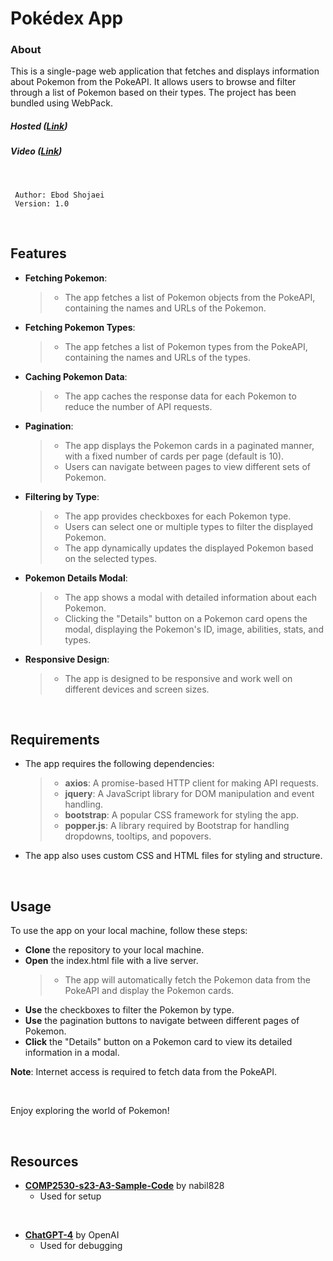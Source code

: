# Pokédex App
### About

This is a single-page web application that fetches and displays information about Pokemon from the PokeAPI. It allows users to browse and filter through a list of Pokemon based on their types. The project has been bundled using WebPack.
<br>
##### Hosted (**[Link](https://pokebodex.netlify.app)**)
##### Video (**[Link](https://youtu.be/sbvp--K2mAM)**)

<br>

	 Author: Ebod Shojaei
	 Version: 1.0

<br>

## Features
- **Fetching Pokemon**: 
    > - The app fetches a list of Pokemon objects from the PokeAPI, containing the names and URLs of the Pokemon.
- **Fetching Pokemon Types**: 
    > - The app fetches a list of Pokemon types from the PokeAPI, containing the names and URLs of the types.
- **Caching Pokemon Data**: 
    > - The app caches the response data for each Pokemon to reduce the number of API requests.
- **Pagination**: 
    > - The app displays the Pokemon cards in a paginated manner, with a fixed number of cards per page (default is 10). 
	> - Users can navigate between pages to view different sets of Pokemon.
- **Filtering by Type**: 
    > - The app provides checkboxes for each Pokemon type. 
	> - Users can select one or multiple types to filter the displayed Pokemon. 
	> - The app dynamically updates the displayed Pokemon based on the selected types.
- **Pokemon Details Modal**: 
    > - The app shows a modal with detailed information about each Pokemon. 
	> - Clicking the "Details" button on a Pokemon card opens the modal, displaying the Pokemon's ID, image, abilities, stats, and types.
- **Responsive Design**: 
    > - The app is designed to be responsive and work well on different devices and screen sizes.

<br>

## Requirements
- The app requires the following dependencies:
    > - **axios**: A promise-based HTTP client for making API requests.
    > - **jquery**: A JavaScript library for DOM manipulation and event handling.
    > - **bootstrap**: A popular CSS framework for styling the app.
    > - **popper.js**: A library required by Bootstrap for handling dropdowns, tooltips, and popovers.

- The app also uses custom CSS and HTML files for styling and structure.

<br>

## Usage
To use the app on your local machine, follow these steps:
- **Clone** the repository to your local machine.
- **Open** the index.html file with a live server.
	> - The app will automatically fetch the Pokemon data from the PokeAPI and display the Pokemon cards.
- **Use** the checkboxes to filter the Pokemon by type.
- **Use** the pagination buttons to navigate between different pages of Pokemon.
- **Click** the "Details" button on a Pokemon card to view its detailed information in a modal.

**Note**: Internet access is required to fetch data from the PokeAPI.

<br>

Enjoy exploring the world of Pokemon!

<br>

## Resources
- **[COMP2530-s23-A3-Sample-Code](https://github.com/nabil828/COMP2530-s23-A3-Sample-Code)** by nabil828
	- Used for setup
<br>

- **[ChatGPT-4](https://chat.openai.com/)** by OpenAI
	- Used for debugging

<br>
